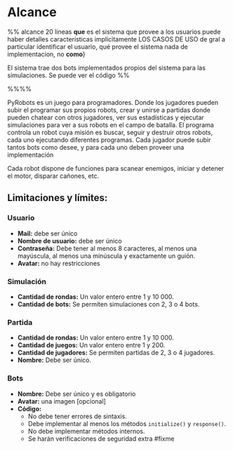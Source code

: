 
# Alcance
%%
alcance 20 lineas
**que** es el sistema
que provee a los usuarios puede haber detalles
características
implicitamente LOS CASOS DE USO
de gral a particular
identificar el usuario, qué provee el sistema
nada de implementacion, no **como**}

El sistema trae dos bots implementados propios del sistema para las simulaciones. Se puede ver el código
%%

%%[](dibujitos.png)%%

PyRobots es un juego para programadores. Donde los jugadores pueden subir el programar sus propios robots, crear y unirse a partidas donde pueden chatear con otros jugadores, ver sus estadísticas y ejecutar simulaciones para ver a sus robots en el campo de batalla.
El programa controla un robot cuya misión es buscar, seguir y destruir otros robots, cada uno ejecutando diferentes programas. 
Cada jugador puede subir tantos bots como desee, y para cada uno deben proveer una implementación 

Cada robot dispone de funciones para scanear enemigos, iniciar y detener el motor, disparar cañones, etc. 


## Limitaciones y límites:
### Usuario
+ **Mail:** debe ser único
+ **Nombre de usuario:** debe ser único
+ **Contraseña:** Debe tener al menos 8 caracteres, al menos una mayúscula, al menos una minúscula y exactamente un guión.
+ **Avatar:** no hay restricciones

### Simulación
+ **Cantidad de rondas:** Un valor entero entre 1 y 10 000.
+ **Cantidad de bots:** Se permiten simulaciones con 2, 3 o 4 bots.

### Partida
+ **Cantidad de rondas:** Un valor entero entre 1 y 10 000.
+ **Cantidad de juegos:** Un valor entero entre 1 y 200.
+ **Cantidad de jugadores:** Se permiten partidas de 2, 3 o 4 jugadores.
+ **Nombre:** Debe ser único.

### Bots
+ **Nombre:** Debe ser único y es obligatorio
+ **Avatar:** una imagen \[opcional\]
+ **Código:**
	+ No debe tener errores de sintaxis.
	+ Debe implementar al menos los métodos `initialize()` y  `response()`.
	+ No debe implementar métodos internos.
	+ Se harán verificaciones de seguridad extra #fixme

